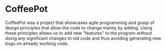 # CoffeePot
CoffeePot was a project that showcases agile programming and grasp of design principles that allow the code to change mainly by adding. Using these principles allows us to add new "features" to the program without doing any significant changes to old code and thus avoiding generating new bugs on already working code.
